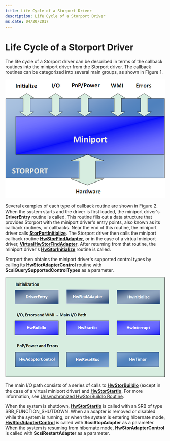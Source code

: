```yaml
---
title: Life Cycle of a Storport Driver
description: Life Cycle of a Storport Driver
ms.date: 04/20/2017
---
```


# Life Cycle of a Storport Driver


The life cycle of a Storport driver can be described in terms of the callback routines into the miniport driver from the Storport driver. The callback routines can be categorized into several main groups, as shown in Figure 1.

![figure illustrating overall storport architecture.](images/storport-1.png)

Several examples of each type of callback routine are shown in Figure 2. When the system starts and the driver is first loaded, the miniport driver's **DriverEntry** routine is called. This routine fills out a data structure that provides Storport with the miniport driver's entry points, also known as its callback routines, or callbacks. Near the end of this routine, the miniport driver calls [**StorPortInitialize**](/windows-hardware/drivers/ddi/storport/nf-storport-storportinitialize). The Storport driver then calls the miniport callback routine [**HwStorFindAdapter**](/windows-hardware/drivers/ddi/storport/nc-storport-hw_find_adapter), or in the case of a virtual miniport driver, [**VirtualHwStorFindAdapter**](/windows-hardware/drivers/ddi/storport/nc-storport-virtual_hw_find_adapter). After returning from that routine, the miniport driver's [**HwStorInitialize**](/windows-hardware/drivers/ddi/storport/nc-storport-hw_initialize) routine is called.

Storport then obtains the miniport driver's supported control types by calling its [**HwStorAdapterControl**](/windows-hardware/drivers/ddi/storport/nc-storport-hw_adapter_control) routine with **ScsiQuerySupportedControlTypes** as a parameter.

![figure 2: storport callback routines.](images/storport-2.png)

The main I/O path consists of a series of calls to [**HwStorBuildIo**](/windows-hardware/drivers/ddi/storport/nc-storport-hw_buildio) (except in the case of a virtual miniport driver) and [**HwStorStartIo**](/windows-hardware/drivers/ddi/storport/nc-storport-hw_startio). For more information, see [Unsynchronized HwStorBuildIo Routine](unsynchronized-hwstorbuildio-routine.md).

When the system is shutdown, [**HwStorStartIo**](/windows-hardware/drivers/ddi/storport/nc-storport-hw_startio) is called with an SRB of type SRB\_FUNCTION\_SHUTDOWN. When an adapter is removed or disabled while the system is running, or when the system is entering hibernate mode, [**HwStorAdapterControl**](/windows-hardware/drivers/ddi/storport/nc-storport-hw_adapter_control) is called with **ScsiStopAdapter** as a parameter. When the system is resuming from hibernate mode, **HwStorAdapterControl** is called with **ScsiRestartAdapter** as a parameter.

 

